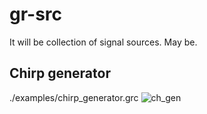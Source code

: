 # gr-src

It will be collection of signal sources. May be.

## Chirp generator
./examples/chirp_generator.grc
![ch_gen](https://user-images.githubusercontent.com/6808735/205716263-1258df0c-1fef-466f-a115-c8034cf8561a.png)
